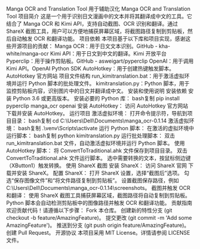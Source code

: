 Manga OCR and Translation Tool
用于辅助汉化
Manga OCR and Translation Tool
项目简介
这是一个用于识别日文漫画中的文本并将其翻译成中文的工具。它结合了 Manga OCR 和 Kimi API，支持自动截图、OCR 识别和翻译。通过 ShareX 截图工具，用户可以方便地捕获屏幕区域，将截图路径复制到剪贴板，然后自动触发 OCR 和翻译功能。
项目依赖
本项目基于以下库和项目实现，感谢这些开源项目的贡献：
Manga OCR：用于日文文本识别。GitHub - kha-white/manga-ocr
Kimi API：用于日文到中文的翻译。Kimi 开放平台
Pyperclip：用于操作剪贴板。GitHub - asweigart/pyperclip
OpenAI：用于调用 Kimi API。OpenAI Python SDK
AutoHotkey：用于创建热键触发脚本。AutoHotkey 官方网站
项目文件结构
run_kimitranslation.bat：用于激活虚拟环境并运行 Python 脚本的批处理文件。
kimitranslation.py：Python 脚本，用于监控剪贴板内容，识别图片中的日文并翻译成中文。
安装和使用说明
安装依赖
安装 Python 3.6 或更高版本。
安装必要的 Python 库：
bash复制
pip install pyperclip manga_ocr openai
安装 AutoHotkey：
访问 AutoHotkey 官方网站 下载并安装 AutoHotkey。
运行项目
激活虚拟环境：
打开命令提示符，导航到项目目录：
bash复制
cd C:\Users\Dell\Documents\manga_ocr-0.1.14
激活虚拟环境：
bash复制
.\venv\Scripts\activate
运行 Python 脚本：
在激活的虚拟环境中运行脚本：
bash复制
python kimitranslation.py
运行批处理脚本：
双击 run_kimitranslation.bat 文件，自动激活虚拟环境并运行 Python 脚本。
使用 AutoHotkey 脚本：
将 ConvertToTraditional.ahk 文件保存到项目目录。
双击 ConvertToTraditional.ahk 文件运行脚本。
选中需要转换的文本，按鼠标侧边键（XButton1）触发转换。
使用 ShareX 截图
安装 ShareX：
访问 ShareX 官网 下载并安装 ShareX。
配置 ShareX：
打开 ShareX 设置，选择“截图后”选项。
勾选“保存图像文件”和“将文件路径复制到剪贴板”。
设置截图保存路径，例如 C:\Users\Dell\Documents\manga_ocr-0.1.14\screenshots。
截图并触发 OCR 和翻译：
使用 ShareX 截图工具捕获屏幕区域，截图路径将自动复制到剪贴板。
Python 脚本会自动检测剪贴板中的图像路径并触发 OCR 和翻译功能。
贡献指南
欢迎贡献代码！请遵循以下步骤：
Fork 本仓库。
创建新的特性分支 (git checkout -b feature/AmazingFeature)。
提交更改 (git commit -m 'Add some AmazingFeature')。
推送到分支 (git push origin feature/AmazingFeature)。
创建 Pull Request。
开源协议
本项目采用 MIT License。详情请参阅 LICENSE 文件。
